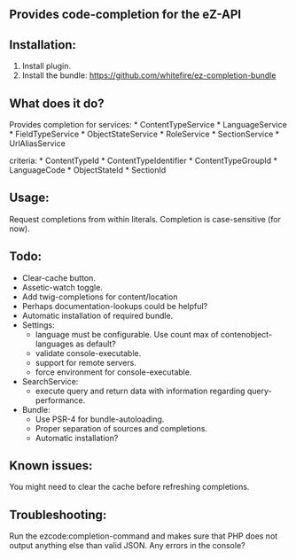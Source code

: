 Provides code-completion for the eZ-API
---------------------------------------

Installation:
-------------
1. Install plugin.
3. Install the bundle: https://github.com/whitefire/ez-completion-bundle

What does it do?
----------------
Provides completion for
services:
    * ContentTypeService
    * LanguageService
    * FieldTypeService
    * ObjectStateService
    * RoleService
    * SectionService
    * UrlAliasService

criteria:
    * ContentTypeId
    * ContentTypeIdentifier
    * ContentTypeGroupId
    * LanguageCode
    * ObjectStateId
    * SectionId

Usage:
------
Request completions from within literals.
Completion is case-sensitive (for now).

Todo:
-----

* Clear-cache button.
* Assetic-watch toggle.
* Add twig-completions for content/location
* Perhaps documentation-lookups could be helpful?
* Automatic installation of required bundle.
* Settings:
    - language must be configurable. Use count max of contenobject-languages as default?
    - validate console-executable.
    - support for remote servers.
    - force environment for console-executable.
* SearchService:
    - execute query and return data with information regarding query-performance.
* Bundle:
    - Use PSR-4 for bundle-autoloading.
    - Proper separation of sources and completions.
    - Automatic installation?

Known issues:
-------------
You might need to clear the cache before refreshing completions.

Troubleshooting:
----------------
Run the ezcode:completion-command and makes sure that PHP does not output anything else than valid JSON.
Any errors in the console?
